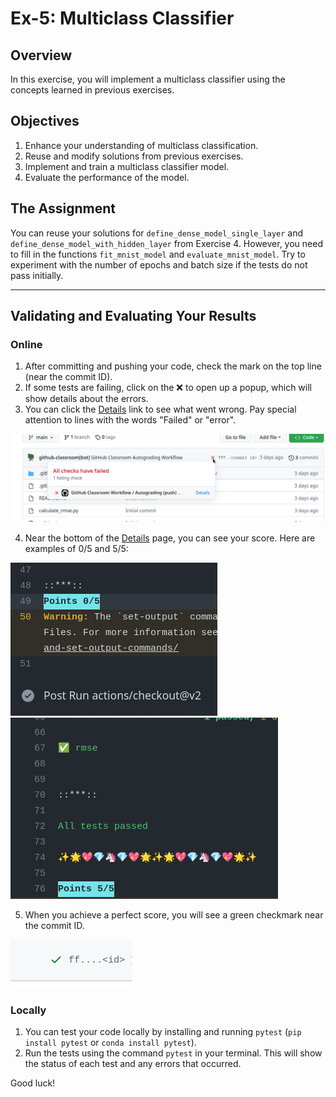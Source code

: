 # Ex-5: Multiclass Classifier

## Overview
In this exercise, you will implement a multiclass classifier using the concepts learned in previous exercises.

## Objectives
1. Enhance your understanding of multiclass classification.
2. Reuse and modify solutions from previous exercises.
3. Implement and train a multiclass classifier model.
4. Evaluate the performance of the model.

## The Assignment
You can reuse your solutions for `define_dense_model_single_layer` and `define_dense_model_with_hidden_layer` from Exercise 4. However, you need to fill in the functions `fit_mnist_model` and `evaluate_mnist_model`. Try to experiment with the number of epochs and batch size if the tests do not pass initially.

---

## Validating and Evaluating Your Results

### Online
1. After committing and pushing your code, check the mark on the top line (near the commit ID).
2. If some tests are failing, click on the ❌ to open up a popup, which will show details about the errors.
3. You can click the [Details]() link to see what went wrong. Pay special attention to lines with the words "Failed" or "error".

![screnshot](https://github.com/ednaldogoncalves/GBC-AppliedMathDeepLearning/blob/main/images/details_screenshot.png)

4. Near the bottom of the [Details]() page, you can see your score. Here are examples of 0/5 and 5/5:

![score](https://github.com/ednaldogoncalves/GBC-AppliedMathDeepLearning/blob/main/images/score.png) ![success](https://github.com/ednaldogoncalves/GBC-AppliedMathDeepLearning/blob/main/images/success.png)

5. When you achieve a perfect score, you will see a green checkmark near the commit ID.

![green](https://github.com/ednaldogoncalves/GBC-AppliedMathDeepLearning/blob/main/images/green.png)

### Locally
1. You can test your code locally by installing and running `pytest` (`pip install pytest` or `conda install pytest`).
2. Run the tests using the command `pytest` in your terminal. This will show the status of each test and any errors that occurred.

Good luck!